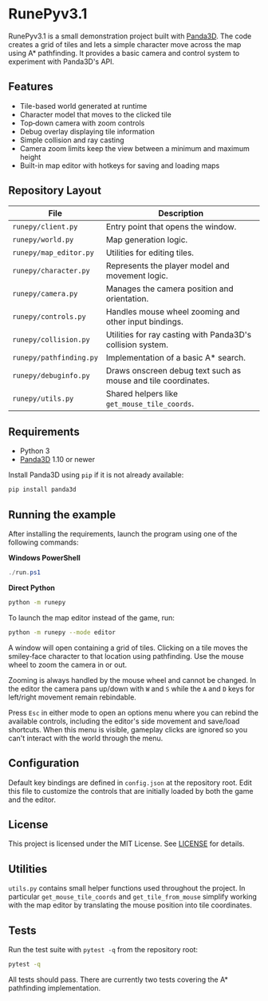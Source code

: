 # RunePyv3.1

RunePyv3.1 is a small demonstration project built with [Panda3D](https://www.panda3d.org/). The code creates a grid of tiles and lets a simple character move across the map using A* pathfinding. It provides a basic camera and control system to experiment with Panda3D's API.

## Features

- Tile-based world generated at runtime
- Character model that moves to the clicked tile
- Top‑down camera with zoom controls
- Debug overlay displaying tile information
- Simple collision and ray casting
- Camera zoom limits keep the view between a minimum and maximum height
- Built-in map editor with hotkeys for saving and loading maps

## Repository Layout

| File | Description |
|------|-------------|
| `runepy/client.py` | Entry point that opens the window. |
| `runepy/world.py` | Map generation logic. |
| `runepy/map_editor.py` | Utilities for editing tiles. |
| `runepy/character.py` | Represents the player model and movement logic. |
| `runepy/camera.py` | Manages the camera position and orientation. |
| `runepy/controls.py` | Handles mouse wheel zooming and other input bindings. |
| `runepy/collision.py` | Utilities for ray casting with Panda3D's collision system. |
| `runepy/pathfinding.py` | Implementation of a basic A* search. |
| `runepy/debuginfo.py` | Draws onscreen debug text such as mouse and tile coordinates. |
| `runepy/utils.py` | Shared helpers like `get_mouse_tile_coords`. |

## Requirements

- Python 3
- [Panda3D](https://www.panda3d.org/) 1.10 or newer

Install Panda3D using `pip` if it is not already available:

```bash
pip install panda3d
```

## Running the example

After installing the requirements, launch the program using one of the following commands:

**Windows PowerShell**
```powershell
./run.ps1
```

**Direct Python**
```bash
python -m runepy
```

To launch the map editor instead of the game, run:

```bash
python -m runepy --mode editor
```

A window will open containing a grid of tiles. Clicking on a tile moves the smiley‑face character to that location using pathfinding. Use the mouse wheel to zoom the camera in or out.

Zooming is always handled by the mouse wheel and cannot be changed. In the editor the camera pans up/down with ``W`` and ``S`` while the ``A`` and ``D`` keys for left/right movement remain rebindable.

Press ``Esc`` in either mode to open an options menu where you can rebind the available controls, including the editor's side movement and save/load shortcuts. When this menu is visible, gameplay clicks are ignored so you can't interact with the world through the menu.

## Configuration

Default key bindings are defined in ``config.json`` at the repository root. Edit this file to customize the controls that are initially loaded by both the game and the editor.

## License

This project is licensed under the MIT License. See [LICENSE](LICENSE) for details.


## Utilities

`utils.py` contains small helper functions used throughout the project. In particular
`get_mouse_tile_coords` and `get_tile_from_mouse` simplify working with the map
editor by translating the mouse position into tile coordinates.

## Tests

Run the test suite with `pytest -q` from the repository root:

```bash
pytest -q
```

All tests should pass. There are currently two tests covering the A* pathfinding
implementation.
